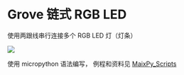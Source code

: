 Grove 链式 RGB LED
====


使用两跟线串行连接多个 RGB LED 灯（灯条）

![](../../../assets/grove_rgb_led.jpg)


使用 micropython 语法编写， 例程和资料见 [MaixPy_Scripts](https://github.com/sipeed/MaixPy_scripts/tree/master/modules/grove/chainable_RGB_LED)



